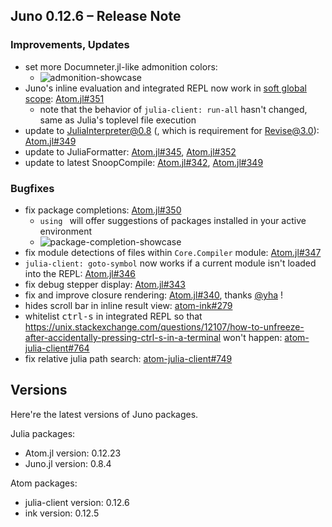 ## Juno 0.12.6 – Release Note

### Improvements, Updates

- set more Documneter.jl-like admonition colors:
  * ![admonition-showcase](https://user-images.githubusercontent.com/40514306/93668988-8b43c180-facb-11ea-8e39-06101b94f677.png)
- Juno's inline evaluation and integrated REPL now work in [soft global scope](https://julialang.org/blog/2020/08/julia-1.5-highlights/#the_return_of_quotsoft_scopequot_in_the_repl): [Atom.jl#351](https://github.com/JunoLab/Atom.jl/pull/351)
  * note that the behavior of `julia-client: run-all` hasn't changed, same as Julia's toplevel file execution
- update to JuliaInterpreter@0.8 (, which is requirement for Revise@3.0): [Atom.jl#349](https://github.com/JunoLab/Atom.jl/pull/349)
- update to JuliaFormatter: [Atom.jl#345](https://github.com/JunoLab/Atom.jl/pull/345), [Atom.jl#352](https://github.com/JunoLab/Atom.jl/pull/352)
- update to latest SnoopCompile: [Atom.jl#342](https://github.com/JunoLab/Atom.jl/pull/342), [Atom.jl#349](https://github.com/JunoLab/Atom.jl/pull/349)

### Bugfixes

- fix package completions: [Atom.jl#350](https://github.com/JunoLab/Atom.jl/pull/350)
  * `using ` will offer suggestions of packages installed in your active environment
  * ![package-completion-showcase](https://user-images.githubusercontent.com/40514306/93669046-fbeade00-facb-11ea-89d6-156ce23ae4b4.png)
- fix module detections of files within `Core.Compiler` module: [Atom.jl#347](https://github.com/JunoLab/Atom.jl/pull/347)
- `julia-client: goto-symbol` now works if a current module isn't loaded into the REPL: [Atom.jl#346](https://github.com/JunoLab/Atom.jl/pull/346)
- fix debug stepper display: [Atom.jl#343](https://github.com/JunoLab/Atom.jl/pull/343)
- fix and improve closure rendering: [Atom.jl#340](https://github.com/JunoLab/Atom.jl/pull/340), thanks [@yha](https://github.com/yha) !
- hides scroll bar in inline result view: [atom-ink#279](https://github.com/JunoLab/atom-ink/pull/279)
- whitelist <kbd>ctrl-s</kbd> in integrated REPL so that https://unix.stackexchange.com/questions/12107/how-to-unfreeze-after-accidentally-pressing-ctrl-s-in-a-terminal won't happen: [atom-julia-client#764](https://github.com/JunoLab/atom-julia-client/pull/764)
- fix relative julia path search: [atom-julia-client#749](https://github.com/JunoLab/atom-julia-client/pull/749)

## Versions

Here're the latest versions of Juno packages.

Julia packages:
* Atom.jl version: 0.12.23
* Juno.jl version: 0.8.4

Atom packages:
* julia-client version: 0.12.6
* ink version: 0.12.5
